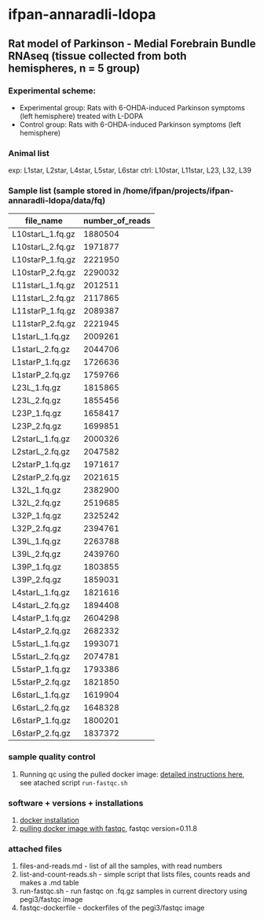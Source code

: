 # ifpan-annaradli-ldopa

## Rat model of Parkinson - Medial Forebrain Bundle RNAseq (tissue collected from both hemispheres, n = 5 group)

### Experimental scheme:

* Experimental group: Rats with 6-OHDA-induced Parkinson symptoms (left hemisphere) treated with L-DOPA
* Control group: Rats with 6-OHDA-induced Parkinson symptoms (left hemisphere)

### Animal list
exp: L1star, L2star, L4star, L5star, L6star
ctrl: L10star, L11star, L23, L32, L39

### Sample list (sample stored in /home/ifpan/projects/ifpan-annaradli-ldopa/data/fq)
 | file_name | number_of_reads | 
 | -------- | ------- |
 | L10starL_1.fq.gz | 1880504 | 
 | L10starL_2.fq.gz | 1971877 | 
 | L10starP_1.fq.gz | 2221950 | 
 | L10starP_2.fq.gz | 2290032 | 
 | L11starL_1.fq.gz | 2012511 | 
 | L11starL_2.fq.gz | 2117865 | 
 | L11starP_1.fq.gz | 2089387 | 
 | L11starP_2.fq.gz | 2221945 | 
 | L1starL_1.fq.gz | 2009261 | 
 | L1starL_2.fq.gz | 2044706 | 
 | L1starP_1.fq.gz | 1726636 | 
 | L1starP_2.fq.gz | 1759766 | 
 | L23L_1.fq.gz | 1815865 | 
 | L23L_2.fq.gz | 1855456 | 
 | L23P_1.fq.gz | 1658417 | 
 | L23P_2.fq.gz | 1699851 | 
 | L2starL_1.fq.gz | 2000326 | 
 | L2starL_2.fq.gz | 2047582 | 
 | L2starP_1.fq.gz | 1971617 | 
 | L2starP_2.fq.gz | 2021615 | 
 | L32L_1.fq.gz | 2382900 | 
 | L32L_2.fq.gz | 2519685 | 
 | L32P_1.fq.gz | 2325242 | 
 | L32P_2.fq.gz | 2394761 | 
 | L39L_1.fq.gz | 2263788 | 
 | L39L_2.fq.gz | 2439760 | 
 | L39P_1.fq.gz | 1803855 | 
 | L39P_2.fq.gz | 1859031 | 
 | L4starL_1.fq.gz | 1821616 | 
 | L4starL_2.fq.gz | 1894408 | 
 | L4starP_1.fq.gz | 2604298 | 
 | L4starP_2.fq.gz | 2682332 | 
 | L5starL_1.fq.gz | 1993071 | 
 | L5starL_2.fq.gz | 2074781 | 
 | L5starP_1.fq.gz | 1793386 | 
 | L5starP_2.fq.gz | 1821850 | 
 | L6starL_1.fq.gz | 1619904 | 
 | L6starL_2.fq.gz | 1648328 | 
 | L6starP_1.fq.gz | 1800201 | 
 | L6starP_2.fq.gz | 1837372 | 

### sample quality control
1. Running qc using the pulled docker image: [detailed instructions here](https://hub.docker.com/r/pegi3s/fastqc), see atached script `run-fastqc.sh`

### software + versions + installations
1. [docker installation](https://gist.github.com/gosborcz/f1f3dbd7aa256e26ae1e8ce33fd30509)
2. [pulling docker image with fastqc](https://gist.github.com/gosborcz/1735c2533061354756b05154519972bf), fastqc version=0.11.8


### attached files
1. files-and-reads.md - list of all the samples, with read numbers
2. list-and-count-reads.sh - simple script that lists files, counts reads and makes a .md table
3. run-fastqc.sh - run fastqc on .fq.gz samples in current directory using pegi3/fastqc image
4. fastqc-dockerfile - dockerfiles of the pegi3/fastqc image
